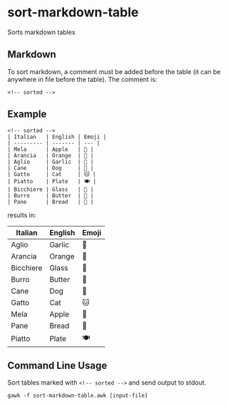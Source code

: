 # sort-markdown-table

Sorts markdown tables

## Markdown

To sort markdown, a comment must be added before the table (it can be anywhere in file before the table). The comment is:

`<!-- sorted -->`

## Example

```
<!-- sorted -->
| Italian   | English | Emoji |
| --------- | ------- | --- |
| Mela      | Apple   | 🍎 |
| Arancia   | Orange  | 🍊 |
| Aglio     | Garlic  | 🧄 |
| Cane      | Dog     | 🐶 |
| Gatto     | Cat     | 🐱 |
| Piatto    | Plate   | 🍽 |
| Bicchiere | Glass   | 🥛 |
| Burro     | Butter  | 🧈 |
| Pane      | Bread   | 🍞 |
```

results in:

| Italian | English | Emoji |
| ------- |-------- | ----- |
| Aglio | Garlic | 🧄 |
| Arancia | Orange | 🍊 |
| Bicchiere | Glass | 🥛 |
| Burro | Butter | 🧈 |
| Cane | Dog | 🐶 |
| Gatto | Cat | 🐱 |
| Mela | Apple | 🍎 |
| Pane | Bread | 🍞 |
| Piatto | Plate | 🍽 |

## Command Line Usage

Sort tables marked with `<!-- sorted -->` and send output to stdout.

`gawk -f sort-markdown-table.awk [input-file]`
